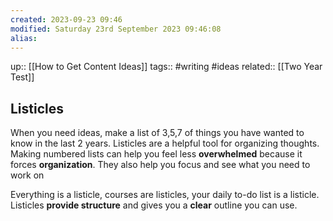 ```yaml
---
created: 2023-09-23 09:46
modified: Saturday 23rd September 2023 09:46:08
alias:
---
```

up::  [[How to Get Content Ideas]]
tags:: #writing #ideas
related:: [[Two Year Test]]

## Listicles

When you need ideas, make a list of 3,5,7 of things you have wanted to know in the last 2 years. Listicles are a helpful tool for organizing thoughts. Making numbered lists can help you feel less **overwhelmed** because it forces **organization**.
They also help you focus and see what you need to work on


Everything is a listicle, courses are listicles, your daily to-do list is a listicle. Listicles **provide structure** and gives you a **clear** outline you can use.
